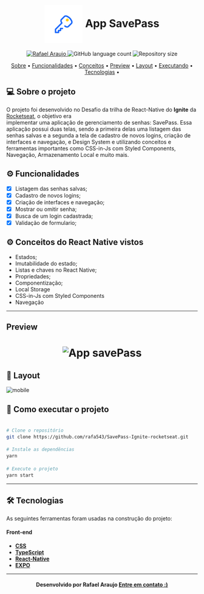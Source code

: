 <!--Banner e logo-->

<h1 align="center">
   <img align="center" src="https://github.com/rafa543/savepass-ignite-desafio/blob/main/assets/images/adaptive-icon.png"/ width="100">
   App SavePass
</h1>

<!-- Badges -->
<p align="center">
   <a href="https://www.linkedin.com/in/rafael-araujo-abreu/">
      <img alt="Rafael Araujo" src="https://img.shields.io/badge/-Rafael%20Araujo-273FAD?style=flat&logo=Linkedin&logoColor=white" />
   </a>

  <img alt="GitHub language count" src="https://img.shields.io/github/languages/count/rafa543/SavePass-Ignite-rocketseat?color=273FAD">

  <img alt="Repository size" src="https://img.shields.io/github/repo-size/rafa543/SavePass-Ignite-rocketseat?color=273FAD">
  
</p>

<!-- Indice-->
<p align="center">
 <a href="#-sobre-o-projeto">Sobre</a> •
 <a href="#-Funcionalidades">Funcionalidades</a> • 
 <a href="#-conceitos">Conceitos</a> • 
 <a href="#-Preview">Preview</a> • 
 <a href="#-Layout">Layout</a> •  
 <a href="#-como-executar-o-projeto">Executando</a> • 
 <a href="#-tecnologias">Tecnologias</a> • 
 
</p>

<!--Sobre o projeto-->

## 💻 Sobre o projeto

O projeto foi desenvolvido no Desafio da trilha de React-Native do **Ignite** da [Rocketseat](https://lp.rocketseat.com.br/ignite), o objetivo era  
implementar uma aplicação de gerenciamento de senhas: SavePass.
Essa aplicação possui duas telas, sendo a primeira delas uma listagem das senhas salvas e a segunda a tela de cadastro de novos logins,
criação de interfaces e navegação, e Design System e utilizando conceitos e ferramentas importantes como CSS-in-Js com Styled Components, Navegação, 
Armazenamento Local e muito mais. 

<!--Funcionalidades do projeto-->

## ⚙️ Funcionalidades

- [x] Listagem das senhas salvas;
- [x] Cadastro de novos logins;
- [x] Criação de interfaces e navegação;
- [x] Mostrar ou omitir senha;
- [x] Busca de um login cadastrada;
- [x] Validação de formulario;

<!--Conceitos do projeto-->

## ⚙️ Conceitos do React Native vistos

- Estados;
- Imutabilidade do estado;
- Listas e chaves no React Native;
- Propriedades;
- Componentização;
- Local Storage
- CSS-in-Js com Styled Components
- Navegação

---
<!--Preview do projeto-->
## Preview

<h1 align="center">
   <img src="https://github.com/rafa543/SavePass-Ignite-rocketseat/blob/main/assets/Screenrecorder-2023-03-19-08-45-18-521.gif" alt="App savePass" />
</h1>

<!--Layout session-->

## 🎨 Layout

![mobile](https://github.com/rafa543/SavePass-Ignite-rocketseat/blob/main/assets/layout.png)

<!--Running session-->

## 🚀 Como executar o projeto

```bash

# Clone o repositório
git clone https://github.com/rafa543/SavePass-Ignite-rocketseat.git

# Instale as dependências
yarn

# Execute o projeto
yarn start

```

---

<!--Tecnologies session-->

## 🛠 Tecnologias

As seguintes ferramentas foram usadas na construção do projeto:

#### **Front-end**

- **[CSS](https://developer.mozilla.org/pt-BR/docs/Web/CSS)**
- **[TypeScript](https://www.typescriptlang.org/)**
- **[React-Native](https://reactnative.dev/)**
- **[EXPO](https://docs.expo.dev/)**


---

<!--Bottom session-->
<h4 align=center>Desenvolvido por Rafael Araujo <a href="https://www.linkedin.com/in/rafael-araujo-abreu/"> <strong>Entre em contato</strong> :)</a></a></h4>
